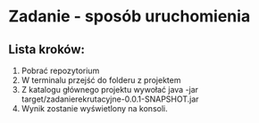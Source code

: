 # Zadanie - sposób uruchomienia
## Lista kroków:
1. Pobrać repozytorium
2. W terminalu przejść do folderu z projektem
3. Z katalogu głównego projektu wywołać java -jar target/zadanierekrutacyjne-0.0.1-SNAPSHOT.jar
4. Wynik zostanie wyświetlony na konsoli.
